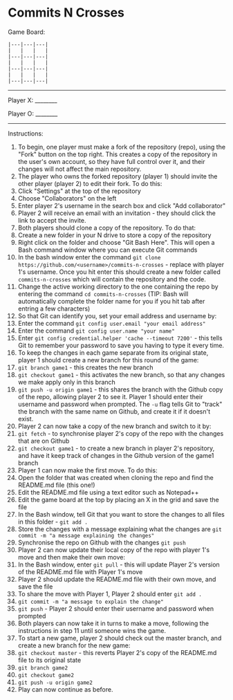 Commits N Crosses
=================

 Game Board:

	|---|---|---|
	|   |   |   |
	|---|---|---|
	|   |   |   |
	|---|---|---|
	|   |   |   |
	|---|---|---|

-------------

 Player X: ________
 
 Player O: ________

-------------

Instructions:



1. To begin, one player must make a fork of the repository (repo), using the "Fork" button on the top right. This creates a copy of the repository in the user's own account, so they have full control over it, and their changes will not affect the main repository.
2. The player who owns the forked repository (player 1) should invite the other player (player 2) to edit their fork. To do this:
  1. Click "Settings" at the top of the repository
  2. Choose "Collaborators" on the left
  3. Enter player 2's username in the search box and click "Add collaborator"
3. Player 2 will receive an email with an invitation - they should click the link to accept the invite.
4. Both players should clone a copy of the repository. To do that:
  1. Create a new folder in your N drive to store a copy of the repository
  2. Right click on the folder and choose "Git Bash Here". This will open a Bash command window where you can execute Git commands
  3. In the bash window enter the command `git clone https://github.com/<username>/commits-n-crosses` - replace <username> with player 1's username. Once you hit enter this should create a new folder called `commits-n-crosses` which will contain the repository and the code.
5. Change the active working directory to the one containing the repo by entering the command `cd commits-n-crosses` (TIP: Bash will automatically complete the folder name for you if you hit tab after entring a few characters)
6. So that Git can identify you, set your email address and username by:
  1. Enter the command `git config user.email "your email address"`
  2. Enter the command `git config user.name "your name"`  
7. Enter `git config credential.helper 'cache --timeout 7200'` - this tells Git to remember your password to save you having to type it every time.
8. To keep the changes in each game separate from its original state, player 1 should create a new branch for this round of the game:
  1. `git branch game1` - this creates the new branch
  2. `git checkout game1` - this activates the new branch, so that any changes we make apply only in this branch
  3. `git push -u origin game1` - this shares the branch with the Github copy of the repo, allowing player 2 to see it. Player 1 should enter their username and password when prompted. The `-u` flag tells Git to "track" the branch with the same name on Github, and create it if it doesn't exist.
9. Player 2 can now take a copy of the new branch and switch to it by:
  1. `git fetch` - to synchronise player 2's copy of the repo with the changes that are on Github
  2. `git checkout game1` - to create a new branch in player 2's repository, and have it keep track of changes in the Github version of the game1 branch
10. Player 1 can now make the first move. To do this:
  1. Open the folder that was created when cloning the repo and find the README.md file (this one!)
  2. Edit the README.md file using a text editor such as Notepad++
  3. Edit the game board at the top by placing an X in the grid and save the file
  4. In the Bash window, tell Git that you want to store the changes to all files in this folder - `git add .`
  5. Store the changes with a message explaining what the changes are `git commit -m "a message explaining the changes"`
  6. Synchronise the repo on Github with the changes `git push`
11. Player 2 can now update their local copy of the repo with player 1's move and then make their own move:
  1. In the Bash window, enter `git pull` - this will update Player 2's version of the README.md file with Player 1's move
  2. Player 2 should update the README.md file with their own move, and save the file
  3. To share the move with Player 1, Player 2 should enter `git add .` 
  4. `git commit -m "a message to explain the change"`
  5. `git push` - Player 2 should enter their username and password when prompted
12. Both players can now take it in turns to make a move, following the instructions in step 11 until someone wins the game.
13. To start a new game, player 2 should check out the master branch, and create a new branch for the new game:
  1. `git checkout master` - this reverts Player 2's copy of the README.md file to its original state
  2. `git branch game2` 
  3. `git checkout game2`
  4. `git push -u origin game2` 
14. Play can now continue as before.

